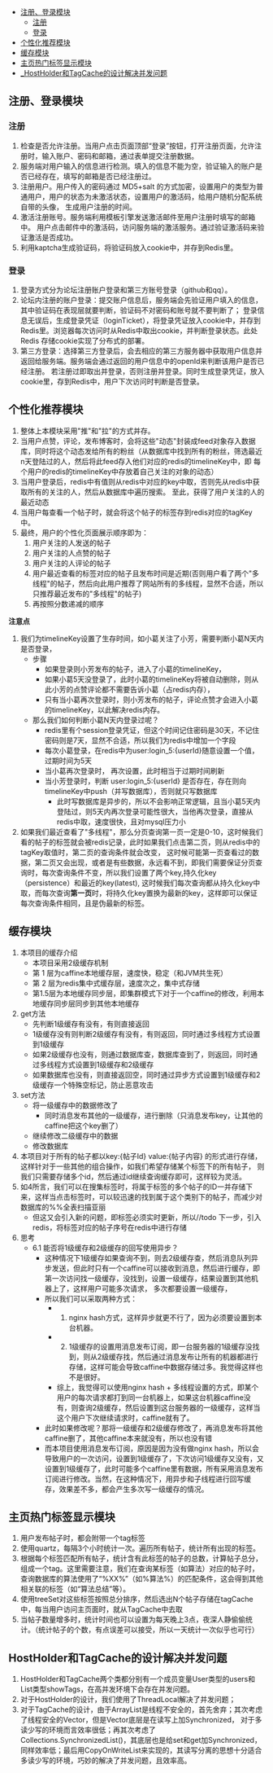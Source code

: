- [ 注册、登录模块](#head1)
	- [ 注册](#head2)
	- [ 登录](#head3)
- [ 个性化推荐模块](#head4)
- [ 缓存模块](#head5)
- [ 主页热门标签显示模块](#head6)
- [_HostHolder和TagCache的设计解决并发问题](#head7)



## <span id="head1"> 注册、登录模块</span>
### <span id="head2"> 注册</span>
1. 检查是否允许注册。当用户点击页面顶部“登录”按钮，打开注册页面，允许注册时，输入账户、密码和邮箱，通过表单提交注册数据。
2. 服务端对用户输入的信息进行检测。填入的信息不能为空，验证输入的账户是否已经存在，填写的邮箱是否已经注册过。
3. 注册用户。用户传入的密码通过 MD5+salt 的方式加密，设置用户的类型为普通用户，用户的状态为未激活状态，设置用户的激活码，给用户随机分配系统自带的头像，
生成用户注册的时间。
4. 激活注册账号。服务端利用模板引擎发送激活邮件至用户注册时填写的邮箱中。
用户点击邮件中的激活码，访问服务端的激活服务。通过验证激活码来验证激活是否成功。
5. 利用kaptcha生成验证码，将验证码放入cookie中，并存到Redis里。

### <span id="head3"> 登录</span>
1. 登录方式分为论坛注册账户登录和第三方账号登录（github和qq）。
2. 论坛内注册的账户登录：提交账户信息后，服务端会先验证用户填入的信息，其中验证码在表现层就要判断，验证码不对密码和账号就不要判断了；
登录信息无误后，生成登录凭证（loginTicket），将登录凭证放入cookie中，并存到Redis里。浏览器每次访问时从Redis中取出cookie，并判断登录状态。此处Redis
存储cookie实现了分布式的部署。
3. 第三方登录：选择第三方登录后，会去相应的第三方服务器中获取用户信息并返回给服务端。服务端会通过返回的用户信息中的openId来判断该用户是否已经注册。
若注册过即取出并登录，否则注册并登录。同时生成登录凭证，放入cookie里，存到Redis中，用户下次访问时判断是否登录。

## <span id="head4"> 个性化推荐模块</span>
1. 整体上本模块采用"推"和"拉"的方式并存。
2. 当用户点赞，评论，发布博客时，会将这些"动态"封装成feed对象存入数据库，同时将这个动态发给所有的粉丝（从数据库中找到所有的粉丝，筛选最近n天登陆过的人，然后将此feed存入他们对应的redis的timelineKey中，即
每个用户的redis的timelineKey中存放着自己关注的对象的动态）
3. 当用户登录后，redis中有值则从redis中对应的key中取，否则先从redis中获取所有的关注的人，然后从数据库中遍历搜索。 至此，获得了用户关注的人的最近动态
4. 当用户每查看一个帖子时，就会将这个帖子的标签存到redis对应的tagKey中。
5. 最终，用户的个性化页面展示顺序即为：
    1. 用户关注的人发送的帖子
    2. 用户关注的人点赞的帖子
    3. 用户关注的人评论的帖子
    4. 用户最近查看的标签对应的帖子且发布时间是近期(否则用户看了两个"多线程"的帖子，然后向此用户推荐了网站所有的多线程，显然不合适，所以只推荐最近发布的"多线程"的帖子)
    5. 再按照分数递减的顺序
    

**注意点**

1. 我们为timelineKey设置了生存时间，如小葛关注了小芳，需要判断小葛N天内是否登录，
    - 步骤
        - 如果登录则小芳发布的帖子，进入了小葛的timelineKey，
        - 如果小葛5天没登录了，此时小葛的timelineKey将被自动删除，则从此小芳的点赞评论都不需要告诉小葛（占redis内存），
        - 只有当小葛再次登录时，则小芳发布的帖子，评论点赞才会进入小葛的timelineKey，以此解决redis内存。
    - 那么我们如何判断小葛N天内登录过呢？
        - redis里有个session登录凭证，但这个时间记住密码是30天，不记住密码则是7天，显然不合适，所以我们为redis中增加一个字段
        - 每次小葛登录，在redis中为user:login_5:{userId}随意设置一个值，过期时间为5天
        - 当小葛再次登录时， 再次设置，此时相当于过期时间刷新
        - 当小芳登录时，判断 user:login_5:{userId} 是否存在，存在则向timelineKey中push（并写数据库），否则就只写数据库
            - 此时写数据库是异步的，所以不会影响正常逻辑，且当小葛5天内登陆过，则5天内再次登录可能性很大，当他再次登录，直接从redis中取，速度很快，且对mysql压力小
2. 如果我们最近查看了"多线程"，那么分页查询第一页一定是0-10，这时候我们看的帖子的标签就会被redis记录，此时如果我们点击第二页，则从redis中的tagKey取值时，第二页的查询条件就会改变，
这时候可能第一页查看过的数据，第二页又会出现，或者是有些数据，永远看不到，即我们需要保证分页查询时，每次查询条件不变，所以我们设置了两个key,持久化key（persistence）和最近的key(latest),
这时候我们每次查询都从持久化key中取，而每次查询**第一页**时，将持久化key置换为最新的key，这样即可以保证每次查询条件相同，且是伪最新的标签。

## <span id="head5"> 缓存模块</span>
1. 本项目的缓存介绍
    - 本项目采用2级缓存机制
    - 第 1 层为caffine本地缓存层，速度快，稳定（和JVM共生死）
    - 第 2 层为redis集中式缓存层，速度次之，集中式存储
    - 第1.5层为本地缓存同步层，即集群模式下对于一个caffine的修改，利用本地缓存同步层同步到其他本地缓存
2. get方法
    - 先判断1级缓存有没有，有则直接返回
    - 1级缓存没有则判断2级缓存有没有，有则返回，同时通过多线程方式设置到1级缓存
    - 如果2级缓存也没有，则通过数据库查，数据库查到了，则返回，同时通过多线程方式设置到1级缓存和2级缓存
    - 如果数据库也没有，则直接返回空，同时通过异步方式设置到1级缓存和2级缓存一个特殊空标记，防止恶意攻击
3. set方法
    - 将一级缓存中的数据修改了
        - 同时消息发布其他的一级缓存，进行删除（只消息发布key，让其他的caffine把这个key删了）
    - 继续修改二级缓存中的数据
    - 修改数据库
4. 本项目对于所有的帖子都以key:{帖子Id} value:{帖子内容} 的形式进行存储，这样针对于一些其他的组合操作，如我们希望存储某个标签下的所有帖子，
    则我们只需要存储多个id，然后通过id继续查询缓存即可，这样较为灵活。
5. 如4所言，我们可以在搜集标签时，将属于标签的多个帖子的ID一并存储下来，这样当点击标签时，可以较迅速的找到属于这个类别下的帖子，而减少对数据库的%%全表扫描亚丽
    - 但这又会引入新的问题，即标签必须实时更新，所以//todo 下一步，引入redis，将标签对应的帖子序号在redis中进行存储
6. 思考
    - 6.1 能否将1级缓存和2级缓存的回写使用异步？
        - 这种情况下1级缓存如果查询不到，则去2级缓存查，然后消息队列异步发送，但此时只有一个caffine可以接收到消息，然后进行缓存，即第一次访问找一级缓存，没找到，设置一级缓存，结果设置到其他机器上了，这样用户可能多次请求，
        多次都要设置一级缓存，
        - 所以我们可以采取两种方式：
            - 1. nginx hash方式，这样异步就更不行了，因为必须要设置到本台机器。
            - 2. 1级缓存的设置用消息发布订阅，即一台服务器的1级缓存没找到，则从2级缓存找，然后通过消息发布让所有的机器都进行存储，这样可能会导致caffine中数据存储过多。我觉得这样也不是很好。
            - 综上，我觉得可以使用nginx hash + 多线程设置的方式，即某个用户的每次请求都打到同一台机器上，如果这台机器caffine没有，则查询2级缓存，然后设置到这台服务器的一级缓存，这样当这个用户下次继续请求时，caffine就有了。
        - 此时如果修改呢？那将一级缓存和2级缓存修改了，再消息发布将其他caffine删了，其他caffine本来就没有，所以也没有错
        - 而本项目使用消息发布订阅，原因是因为没有做nginx hash，所以会导致用户的一次访问，设置到1级缓存了，下次访问1级缓存又没有，又设置到1级缓存了，此时可能多个caffine里有数据，所有采用消息发布订阅进行修改。当然，在这种情况下，用异步和子线程进行回写缓存，效果差不多，都会产生多次写一级缓存的情况。
    
   


## <span id="head6"> 主页热门标签显示模块</span>
1. 用户发布帖子时，都会附带一个tag标签
2. 使用quartz，每隔3个小时统计一次。遍历所有帖子，统计所有出现的标签。
3. 根据每个标签匹配所有帖子，统计含有此标签的帖子的总数，计算帖子总分，组成一个tag。这里需要注意，我们在查询某标签（如算法）对应的帖子时，
查询数据库的算法使用了“%XX%”（如%算法%）的匹配条件，这会得到其他相关联的标签（如“算法总结”等）。
4. 使用treeSet对这些标签按照总分排序，然后选出N个帖子存储在tagCache中，每当用户访问主页面时，就从TagCache中去取
5. 当帖子数量增多时，统计时间也可以设置为每天晚上3点，夜深人静偷偷统计。（统计帖子的个数，有点误差可以接受，所以一天统计一次似乎也可行）


## <span id="head7"> HostHolder和TagCache的设计解决并发问题</span>
1. HostHolder和TagCache两个类都分别有一个成员变量User类型的users和List类型showTags，在高并发环境下会存在并发问题。
2. 对于HostHolder的设计，我们使用了ThreadLocal解决了并发问题；
3. 对于TagCache的设计，由于ArrayList是线程不安全的，首先舍弃；其次考虑了线程安全的Vector，但是Vector底层是在读写上加Synchronized，
   对于多读少写的环境而言效率很低；再其次考虑了Collections.SynchronizedList()，其底层也是给set和get加Synchronized，同样效率低；最后用CopyOnWriteList来实现的，其读写分离的思想十分适合
   多读少写的环境，巧妙的解决了并发问题，且效率高。